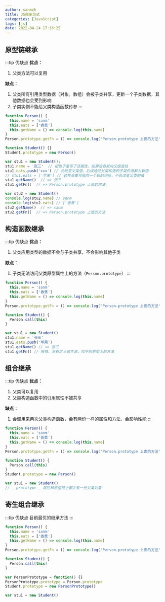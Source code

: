```yaml
---
author: sanmzh
title: JS继承方式
categories: [JavaScript]
tags: [js]
date: 2022-04-24 17:16:25
---
```


<Boxx changeTime="30000"/>

## 原型链继承
:::tip 优缺点
**优点：**
1. 父类方法可以复用


**缺点：**
1. 父类所有引用类型数据（对象，数组）会被子类共享，更新一个子类数据，其他数据也会受到影响
2. 子类实例不能给父类构造函数传参
:::
```js
function Person() {
  this.name = 'sanm'
  this.eats = ['香蕉']
  this.getName = () => console.log(this.name)
}
Person.prototype.getFn = () => console.log('Person.prototype 上面的方法')

function Student() {}
Student.prototype = new Person()

var stu1 = new Student();
stu1.name = '张三'  // 相当于重写了该属性，如果没有就向父级查找
stu1.eats.push('xxx') // 会改变父类值，后续通过父类构造的子类的值都为新值
// stu1.eats = ['苹果'] // 这样会重写指向一个新的地址，不会改变父类的值
stu1.getName()  // => 张三
stu1.getFn()  // => Person.prototype 上面的方法

var stu2 = new Student()
console.log(stu2.name) // sanm
console.log(stu2.eats) // ['香蕉']
stu2.getName()  // => sanm
stu2.getFn()  // => Person.prototype 上面的方法
``` 

## 构造函数继承
:::tip 优缺点
**优点：**
1. 父类应用类型的数据不会与子类共享，不会影响其他子类


**缺点：**
1. 子类无法访问父类原型属性上的方法（`Person.prototype`）
:::
```js
function Person() {
  this.name = 'sanm'
  this.eats = ['香蕉']
  this.getName = () => console.log(this.name)
}
Person.prototype.getFn = () => console.log('Person.prototype 上面的方法')

function Student() {
  Person.call(this)
}

var stu1 = new Student()
stu1.name = '张三'
stu1.eats.push('苹果')
stu1.getName() // => 张三
stu1.getFn() // 报错，没有定义该方法，找不到原型上的方法
```

## 组合继承
:::tip 优缺点
**优点：**
1. 父类可以复用
2. 父类构造函数中的引用属性不被共享


**缺点：**
1. 会调用来两次父类构造函数，会有两份一样的属性和方法，会影响性能
:::
```js
function Person() {
  this.name = 'sanm'
  this.eats = ['香蕉']
  this.getName = () => console.log(this.name)
}
Person.prototype.getFn = () => console.log('Person.prototype 上面的方法')

function Student() {
  Person.call(this)
}
Student.prototype = new Person()

var stu1 = new Student()
// __prototype__ 属性和原型链上都会有一份父类对象
```

## 寄生组合继承
:::tip 优缺点
目前最优的继承方法
:::
```js
function Person() {
  this.name = 'sanm'
  this.eats = ['香蕉']
  this.getName = () => console.log(this.name)
}
Person.prototype.getFn = () => console.log('Person.prototype 上面的方法')

function Student() {
  Person.call(this)
}

var PersonPrototype = function() {}
PersonPrototype.prototype = Person.prototype
Student.prototype = new PersonPrototype()

var stu1 = new Student()
```